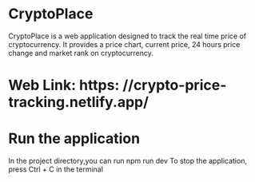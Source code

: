# CryptoPlace
CryptoPlace is a web application designed to track the real time price of cryptocurrency. It provides a price chart, current price, 24 hours price change and market rank on cryptocurrency.
# Web Link: https: //crypto-price-tracking.netlify.app/
# Run the application
In the project directory,you can run
npm run dev
To stop the application, press Ctrl + C in the terminal

